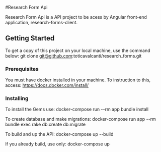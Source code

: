 #Research Form Api

Research Form Api is a API project to be acess by Angular front-end application, research-forms-client.

## Getting Started

To get a copy of this project on your local machine, use the command below:
git clone git@github.com:toticavalcanti/research_forms.git

### Prerequisites

You must have docker installed in your machine. 
To instruction to this, access:
https://docs.docker.com/install/

### Installing
To install the Gems use:
docker-compose run --rm app bundle install

To create database and make migrations:
docker-compose run app --rm bundle exec rake db:create db:migrate

To build and up the API:
docker-compose up --build

If you already build, use only:
docker-compose up


